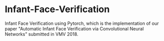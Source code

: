 # Infant-Face-Verification
Infant Face Verification using Pytorch, which is the implementation of our paper "Automatic Infant Face Verification via Convolutional Neural Networks" submitted in VMV 2018. 
